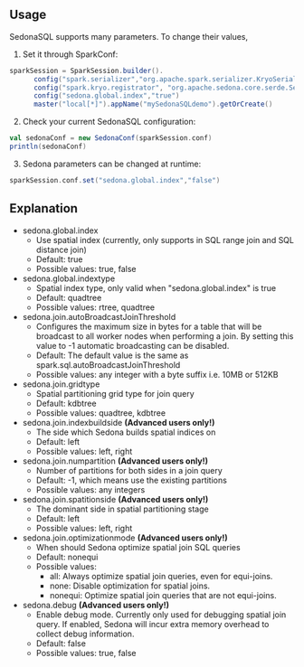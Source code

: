 ## Usage
SedonaSQL supports many parameters. To change their values,

1. Set it through SparkConf:
```scala
sparkSession = SparkSession.builder().
      config("spark.serializer","org.apache.spark.serializer.KryoSerializer").
      config("spark.kryo.registrator", "org.apache.sedona.core.serde.SedonaKryoRegistrator").
      config("sedona.global.index","true")
      master("local[*]").appName("mySedonaSQLdemo").getOrCreate()
```
2. Check your current SedonaSQL configuration:
```scala
val sedonaConf = new SedonaConf(sparkSession.conf)
println(sedonaConf)
```
3. Sedona parameters can be changed at runtime:
```scala
sparkSession.conf.set("sedona.global.index","false")
```
## Explanation

* sedona.global.index
	* Use spatial index (currently, only supports in SQL range join and SQL distance join)
	* Default: true
	* Possible values: true, false
* sedona.global.indextype
	* Spatial index type, only valid when "sedona.global.index" is true
	* Default: quadtree
	* Possible values: rtree, quadtree
* sedona.join.autoBroadcastJoinThreshold
	* Configures the maximum size in bytes for a table that will be broadcast to all worker nodes when performing a join.
      By setting this value to -1 automatic broadcasting can be disabled.
	* Default: The default value is the same as spark.sql.autoBroadcastJoinThreshold
	* Possible values: any integer with a byte suffix i.e. 10MB or 512KB
* sedona.join.gridtype
	* Spatial partitioning grid type for join query
	* Default: kdbtree
	* Possible values: quadtree, kdbtree
* sedona.join.indexbuildside **(Advanced users only!)**
	* The side which Sedona builds spatial indices on
	* Default: left
	* Possible values: left, right
* sedona.join.numpartition **(Advanced users only!)**
	* Number of partitions for both sides in a join query
	* Default: -1, which means use the existing partitions
	* Possible values: any integers
* sedona.join.spatitionside **(Advanced users only!)**
	* The dominant side in spatial partitioning stage
	* Default: left
	* Possible values: left, right
* sedona.join.optimizationmode **(Advanced users only!)**
	* When should Sedona optimize spatial join SQL queries
	* Default: nonequi
	* Possible values:
		* all: Always optimize spatial join queries, even for equi-joins.
		* none: Disable optimization for spatial joins.
		* nonequi: Optimize spatial join queries that are not equi-joins.
* sedona.debug **(Advanced users only!)**
	* Enable debug mode. Currently only used for debugging spatial join query. If enabled, Sedona will incur extra memory overhead to collect debug information.
	* Default: false
	* Possible values: true, false
